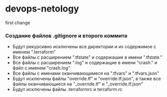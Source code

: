 # devops-netology
first change

### Создание файлов .gitignore и второго коммита
* Будут рекурсивно исключены все директории и их содержимое с именем ".terraform"
* Все файлы с расширением ".tfstate" и содержашие в имени ".tfstate."
* Все файлы с расширением ".log" и содержащие в имени "crash." и файл с именем "crash.log"
* Все файлы с именами оканчивающимеся на ".tfvars" и ".tfvars.json"
* Будут исключены файлы "override.tf" и "override.tf.json", а также все файлы оканчивающиеся на "_override.tf" и "_override.tf.json"
* Будут исключены файлы .terraformrc и terraform.rc
